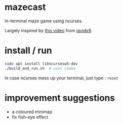 # mazecast
In-terminal maze game using ncurses.

Largely inspired by [this video](https://www.youtube.com/watch?v=xW8skO7MFYw) from [javidx9](http://www.onelonecoder.com/index.html).

# install / run

```sh
sudo apt install libncursesw5-dev
./build_and_run.sh  # uses cmake
```

In case ncurses mess up your terminal, just type : `reset`

# improvement suggestions

- a coloured minimap
- fix fish-eye effect
